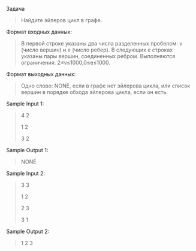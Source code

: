 Задача
> Найдите эйлеров цикл в графе.

Формат входных данных:
> В первой строке указаны два числа разделенных пробелом: v
> (число вершин) и e (число ребер). В следующих e строках указаны пары вершин, соединенных ребром. Выполняются ограничения: 2≤v≤1000,0≤e≤1000.

Формат выходных данных:
> Одно слово: NONE, если в графе нет эйлерова цикла, или список вершин в порядке обхода эйлерова цикла, если он есть.

Sample Input 1:
> 4 2
>
> 1 2
>
> 3 2

Sample Output 1:
> NONE

Sample Input 2:
> 3 3
>
> 1 2
>
> 2 3
>
> 3 1

Sample Output 2:
> 1 2 3
